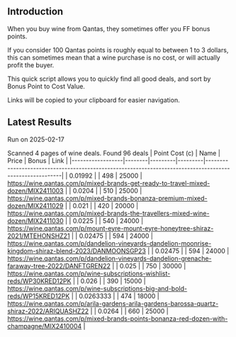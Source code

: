 ## Introduction

When you buy wine from Qantas, they sometimes offer you FF bonus points. 

If you consider 100 Qantas points is roughly equal to between 1 to 3 dollars, this can sometimes mean that a wine purchase is no cost, or will actually profit the buyer.

This quick script allows you to quickly find all good deals, and sort by Bonus Point to Cost Value.

Links will be copied to your clipboard for easier navigation.

## Latest Results

Run on 2025-02-17

Scanned 4 pages of wine deals.
Found 96 deals
|   Point Cost (c) | Name   |   Price |   Bonus | Link                                                                                                    |
|------------------|--------|---------|---------|---------------------------------------------------------------------------------------------------------|
|        0.01992   |        |     498 |   25000 | https://wine.qantas.com/p/mixed-brands-get-ready-to-travel-mixed-dozen/MIX2411003                       |
|        0.0204    |        |     510 |   25000 | https://wine.qantas.com/p/mixed-brands-bonanza-premium-mixed-dozen/MIX2411029                           |
|        0.021     |        |     420 |   20000 | https://wine.qantas.com/p/mixed-brands-the-travellers-mixed-wine-dozen/MIX2411030                       |
|        0.0225    |        |     540 |   24000 | https://wine.qantas.com/p/mount-eyre-mount-eyre-honeytree-shiraz-2021/MTEHONSHZ21                       |
|        0.02475   |        |     594 |   24000 | https://wine.qantas.com/p/dandelion-vineyards-dandelion-moonrise-kingdom-shiraz-blend-2023/DANMOONSGP23 |
|        0.02475   |        |     594 |   24000 | https://wine.qantas.com/p/dandelion-vineyards-dandelion-grenache-faraway-tree-2022/DANFTGREN22          |
|        0.025     |        |     750 |   30000 | https://wine.qantas.com/p/wine-subscriptions-wishlist-reds/WP30KRED12PK                                 |
|        0.026     |        |     390 |   15000 | https://wine.qantas.com/p/wine-subscriptions-big-and-bold-reds/WP15KRED12PK                             |
|        0.0263333 |        |     474 |   18000 | https://wine.qantas.com/p/arila-gardens-arila-gardens-barossa-quartz-shiraz-2022/ARIQUASHZ22            |
|        0.0264    |        |     660 |   25000 | https://wine.qantas.com/p/mixed-brands-points-bonanza-red-dozen-with-champagne/MIX2410004               |

